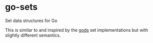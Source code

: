 # go-sets
Set data structures for Go

This is similar to and inspired by the [gods](https://github.com/emirpasic/gods) set implementations but with slightly different semantics. 
